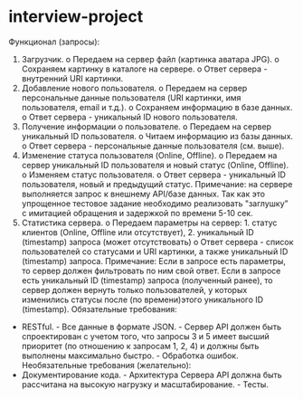 # interview-project
Функционал (запросы): 
1.	Загрузчик.
o	Передаем на сервер файл (картинка аватара JPG).
o	Сохраняем картинку в каталоге на сервере.
o	Ответ сервера - внутренний URI картинки.
2.	Добавление нового пользователя.
o	Передаем на сервер персональные данные пользователя (URI картинки, имя пользователя, email и т.д.).
o	Сохраняем информацию в базе данных.
o	Ответ сервера - уникальный ID нового пользователя.
3.	Получение информации о пользователе.
o	Передаем на сервер уникальный ID пользователя.
o	Читаем информацию из базы данных.
o	Ответ сервера - персональные данные пользователя (см. выше).
4.	Изменение статуса пользователя (Online, Offline).
o	Передаем на сервер уникальный ID пользователя и новый статус (Online, Offline).
o	Изменяем статус пользователя.
o	Ответ сервера - уникальный ID пользователя, новый и предыдущий статус.
Примечание: на сервере выполняется запрос к внешнему API/базе данных. Так как это упрощенное тестовое задание необходимо реализовать "заглушку” с имитацией обращения и задержкой по времени 5-10 сек.
5.	Статистика сервера.
o	Передаем параметры на сервер: 1. статус клиентов (Online, Offline или отсутствует), 2. уникальный ID (timestamp) запроса (может отсутствовать)
o	Ответ сервера - список пользователей со статусами и URI картинки, а также уникальный ID (timestamp) запроса.
Примечание: Если в запросе есть параметры, то сервер должен фильтровать по ним свой ответ. Если в запросе есть уникальный ID (timestamp) запроса (полученный ранее), то сервер должен вернуть только пользователей, у которых изменились статусы после (по времени)этого уникального ID (timestamp).
Обязательные требования:
- RESTful. - Все данные в формате JSON. - Сервер API должен быть спроектирован с учетом того, что запросы 3 и 5 имеет высший приоритет (по отношению к запросам 1, 2, 4) и должны быть выполнены максимально быстро. - Обработка ошибок. 
Необязательные требования (желательно):
- Документирование кода. - Архитектура Сервера API должна быть рассчитана на высокую нагрузку и масштабирование. - Тесты.
